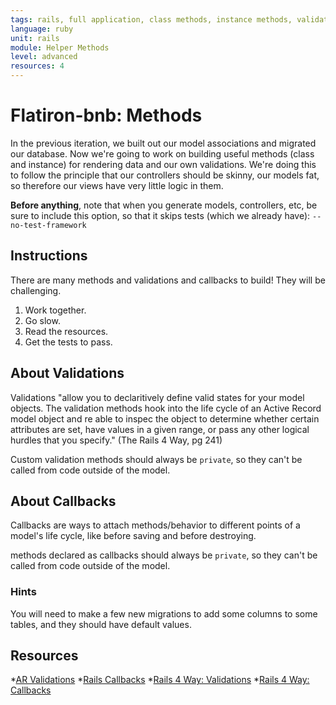```yaml
---
tags: rails, full application, class methods, instance methods, validations, callbacks, private methods, aliases
language: ruby
unit: rails
module: Helper Methods
level: advanced
resources: 4
---
```


# Flatiron-bnb: Methods

In the previous iteration, we built out our model associations and migrated our database. Now we're going to work on building useful methods (class and instance) for rendering data and our own validations. We're doing this to follow the principle that our controllers should be skinny, our models fat, so therefore our views have very little logic in them.

<strong>Before anything</strong>, note that when you generate models, controllers, etc, be sure to include this option, so that it skips tests (which we already have): `--no-test-framework`

## Instructions

There are many methods and validations and callbacks to build! They will be challenging.

1. Work together.
2. Go slow.
3. Read the resources.
4. Get the tests to pass.

## About Validations

Validations "allow you to declaritively define valid states for your model objects. The validation methods hook into the life cycle of an Active Record model object and re able to inspec the object to determine whether certain attributes are set, have values in a given range, or pass any other logical hurdles that you specify." (The Rails 4 Way, pg 241)

Custom validation methods should always be `private`, so they can't be called from code outside of the model.

## About Callbacks

Callbacks are ways to attach methods/behavior to different points of a model's life cycle, like before saving and before destroying.

methods declared as callbacks should always be `private`, so they can't be called from code outside of the model.

### Hints

You will need to make a few new migrations to add some columns to some tables, and they should have default values.

## Resources

*[AR Validations](http://guides.rubyonrails.org/active_record_validations.html)
*[Rails Callbacks](http://api.rubyonrails.org/classes/ActiveRecord/Callbacks.html)
*[Rails 4 Way: Validations](http://beta-library.herokuapp.com/books/the-rails-4-way#page=247)
*[Rails 4 Way: Callbacks](http://beta-library.herokuapp.com/books/the-rails-4-way#page=273)
